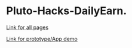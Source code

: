 # Pluto-Hacks-DailyEarn.

[Link for all pages](https://www.figma.com/file/xP69TTipk2EBZPxsjZaMpT/Pluto-Hacks?node-id=0%3A1)

[Link for prototype/App demo](https://www.figma.com/proto/xP69TTipk2EBZPxsjZaMpT/Pluto-Hacks?node-id=66%3A85&scaling=scale-down&page-id=0%3A1&starting-point-node-id=14%3A372)
